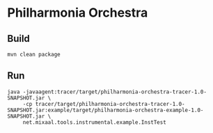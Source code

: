 # Philharmonia Orchestra

## Build

```
mvn clean package
```

## Run

```
java -javaagent:tracer/target/philharmonia-orchestra-tracer-1.0-SNAPSHOT.jar \
     -cp tracer/target/philharmonia-orchestra-tracer-1.0-SNAPSHOT.jar:example/target/philharmonia-orchestra-example-1.0-SNAPSHOT.jar \ 
     net.mixaal.tools.instrumental.example.InstTest
```
